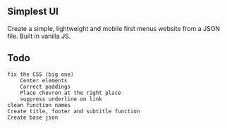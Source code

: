 ## Simplest UI

Create a simple, lightweight and mobile first menus website from a JSON file. Built in vanilla JS. 


## Todo
```
fix the CSS (big one)
	Center elements
	Correct paddings
	Place chevron at the right place
	suppress underline on link
clean function names
Create title, footer and subtitle function
Create base json
```